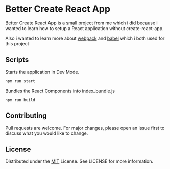 # Better Create React App

Better Create React App is a small project from me which i did because i wanted to learn how to setup a React application without create-react-app.

Also i wanted to learn more about [webpack](https://webpack.js.org/) and [babel](https://babeljs.io/) which i both used for this project

## Scripts

Starts the application in Dev Mode.
```
npm run start
```

Bundles the React Components into index_bundle.js
```
npm run build
```

## Contributing
Pull requests are welcome. For major changes, please open an issue first to discuss what you would like to change.


## License
Distributed under the [MIT](https://choosealicense.com/licenses/mit/) License. See LICENSE for more information.


